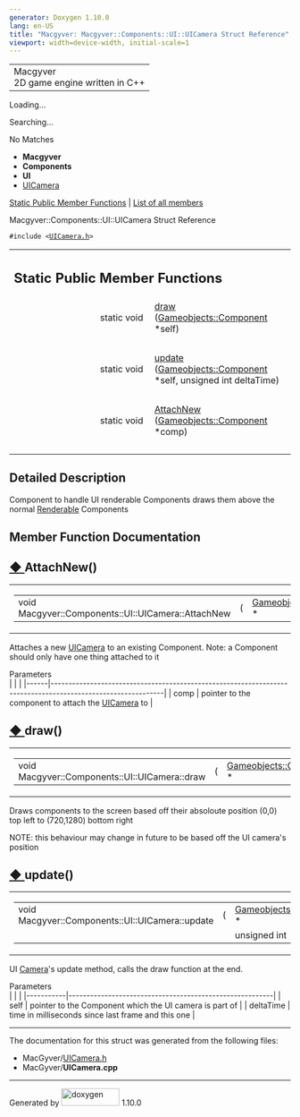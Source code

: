 ```yaml
---
generator: Doxygen 1.10.0
lang: en-US
title: "Macgyver: Macgyver::Components::UI::UICamera Struct Reference"
viewport: width=device-width, initial-scale=1
---
```


<div id="top">

<div id="titlearea">

<table data-cellspacing="0" data-cellpadding="0">
<colgroup>
<col style="width: 100%" />
</colgroup>
<tbody>
<tr id="projectrow" class="odd">
<td id="projectalign"><div id="projectname">
Macgyver
</div>
<div id="projectbrief">
2D game engine written in C++
</div></td>
</tr>
</tbody>
</table>

</div>

<div id="main-nav">

</div>

<div id="MSearchSelectWindow"
onmouseover="return searchBox.OnSearchSelectShow()"
onmouseout="return searchBox.OnSearchSelectHide()"
onkeydown="return searchBox.OnSearchSelectKey(event)">

</div>

<div id="MSearchResultsWindow">

<div id="MSearchResults">

<div class="SRPage">

<div id="SRIndex">

<div id="SRResults">

</div>

<div id="Loading" class="SRStatus">

Loading...

</div>

<div id="Searching" class="SRStatus">

Searching...

</div>

<div id="NoMatches" class="SRStatus">

No Matches

</div>

</div>

</div>

</div>

</div>

<div id="nav-path" class="navpath">

- **Macgyver**
- **Components**
- **UI**
- <a href="struct_macgyver_1_1_components_1_1_u_i_1_1_u_i_camera.html"
  class="el">UICamera</a>

</div>

</div>

<div class="header">

<div class="summary">

[Static Public Member Functions](#pub-static-methods) \| [List of all
members](struct_macgyver_1_1_components_1_1_u_i_1_1_u_i_camera-members.html)

</div>

<div class="headertitle">

<div class="title">

Macgyver::Components::UI::UICamera Struct Reference

</div>

</div>

</div>

<div class="contents">

`#include <`<a href="_u_i_camera_8h_source.html"
class="el"><code>UICamera.h</code></a>`>`

<table class="memberdecls">
<colgroup>
<col style="width: 50%" />
<col style="width: 50%" />
</colgroup>
<tbody>
<tr class="odd heading">
<td colspan="2"><h2 id="static-public-member-functions"
class="groupheader"><span id="pub-static-methods"></span> Static Public
Member Functions</h2></td>
</tr>
<tr id="r_a95293937b8a279d31cf0c03f19ea4162"
class="even memitem:a95293937b8a279d31cf0c03f19ea4162">
<td class="memItemLeft" style="text-align: right;"
data-valign="top">static void </td>
<td class="memItemRight" data-valign="bottom"><a
href="#a95293937b8a279d31cf0c03f19ea4162" class="el">draw</a> (<a
href="class_macgyver_1_1_gameobjects_1_1_component.html"
class="el">Gameobjects::Component</a> *self)</td>
</tr>
<tr class="odd separator:a95293937b8a279d31cf0c03f19ea4162">
<td colspan="2" class="memSeparator"> </td>
</tr>
<tr id="r_aff800f4a93d84a4d08261d9600509027"
class="even memitem:aff800f4a93d84a4d08261d9600509027">
<td class="memItemLeft" style="text-align: right;"
data-valign="top">static void </td>
<td class="memItemRight" data-valign="bottom"><a
href="#aff800f4a93d84a4d08261d9600509027" class="el">update</a> (<a
href="class_macgyver_1_1_gameobjects_1_1_component.html"
class="el">Gameobjects::Component</a> *self, unsigned int
deltaTime)</td>
</tr>
<tr class="odd separator:aff800f4a93d84a4d08261d9600509027">
<td colspan="2" class="memSeparator"> </td>
</tr>
<tr id="r_ac65d153314bdd11b330f11d1b902d810"
class="even memitem:ac65d153314bdd11b330f11d1b902d810">
<td class="memItemLeft" style="text-align: right;"
data-valign="top">static void </td>
<td class="memItemRight" data-valign="bottom"><a
href="#ac65d153314bdd11b330f11d1b902d810" class="el">AttachNew</a> (<a
href="class_macgyver_1_1_gameobjects_1_1_component.html"
class="el">Gameobjects::Component</a> *comp)</td>
</tr>
<tr class="odd separator:ac65d153314bdd11b330f11d1b902d810">
<td colspan="2" class="memSeparator"> </td>
</tr>
</tbody>
</table>

<span id="details"></span>

## Detailed Description

<div class="textblock">

Component to handle UI renderable Components draws them above the normal
<a href="struct_macgyver_1_1_components_1_1_renderable.html"
class="el">Renderable</a> Components

</div>

## Member Function Documentation

<span id="ac65d153314bdd11b330f11d1b902d810"></span>

## <span class="permalink">[◆ ](#ac65d153314bdd11b330f11d1b902d810)</span>AttachNew()

<div class="memitem">

<div class="memproto">

<table class="mlabels">
<colgroup>
<col style="width: 50%" />
<col style="width: 50%" />
</colgroup>
<tbody>
<tr class="odd">
<td class="mlabels-left"><table class="memname">
<tbody>
<tr class="odd">
<td class="memname">void
Macgyver::Components::UI::UICamera::AttachNew</td>
<td>(</td>
<td class="paramtype"><a
href="class_macgyver_1_1_gameobjects_1_1_component.html"
class="el">Gameobjects::Component</a> *</td>
<td class="paramname"><span class="paramname"><em>comp</em></span></td>
<td>)</td>
<td></td>
</tr>
</tbody>
</table></td>
<td class="mlabels-right"><span class="mlabels"><span
class="mlabel">static</span></span></td>
</tr>
</tbody>
</table>

</div>

<div class="memdoc">

Attaches a new
<a href="struct_macgyver_1_1_components_1_1_u_i_1_1_u_i_camera.html"
class="el">UICamera</a> to an existing Component. Note: a Component
should only have one thing attached to it

Parameters  
|      |                                                                                                             |
|------|-------------------------------------------------------------------------------------------------------------|
| comp | pointer to the component to attach the <a href="struct_macgyver_1_1_components_1_1_u_i_1_1_u_i_camera.html" 
        class="el">UICamera</a> to                                                                                   |

</div>

</div>

<span id="a95293937b8a279d31cf0c03f19ea4162"></span>

## <span class="permalink">[◆ ](#a95293937b8a279d31cf0c03f19ea4162)</span>draw()

<div class="memitem">

<div class="memproto">

<table class="mlabels">
<colgroup>
<col style="width: 50%" />
<col style="width: 50%" />
</colgroup>
<tbody>
<tr class="odd">
<td class="mlabels-left"><table class="memname">
<tbody>
<tr class="odd">
<td class="memname">void Macgyver::Components::UI::UICamera::draw</td>
<td>(</td>
<td class="paramtype"><a
href="class_macgyver_1_1_gameobjects_1_1_component.html"
class="el">Gameobjects::Component</a> *</td>
<td class="paramname"><span class="paramname"><em>self</em></span></td>
<td>)</td>
<td></td>
</tr>
</tbody>
</table></td>
<td class="mlabels-right"><span class="mlabels"><span
class="mlabel">static</span></span></td>
</tr>
</tbody>
</table>

</div>

<div class="memdoc">

Draws components to the screen based off their absoloute position (0,0)
top left to (720,1280) bottom right

NOTE: this behaviour may change in future to be based off the UI
camera's position

</div>

</div>

<span id="aff800f4a93d84a4d08261d9600509027"></span>

## <span class="permalink">[◆ ](#aff800f4a93d84a4d08261d9600509027)</span>update()

<div class="memitem">

<div class="memproto">

<table class="mlabels">
<colgroup>
<col style="width: 50%" />
<col style="width: 50%" />
</colgroup>
<tbody>
<tr class="odd">
<td class="mlabels-left"><table class="memname">
<tbody>
<tr class="odd">
<td class="memname">void Macgyver::Components::UI::UICamera::update</td>
<td>(</td>
<td class="paramtype"><a
href="class_macgyver_1_1_gameobjects_1_1_component.html"
class="el">Gameobjects::Component</a> *</td>
<td class="paramname"><span class="paramname"><em>self</em>,
</span></td>
</tr>
<tr class="even">
<td class="paramkey"></td>
<td></td>
<td class="paramtype">unsigned int</td>
<td class="paramname"><span
class="paramname"><em>deltaTime</em></span> )</td>
</tr>
</tbody>
</table></td>
<td class="mlabels-right"><span class="mlabels"><span
class="mlabel">static</span></span></td>
</tr>
</tbody>
</table>

</div>

<div class="memdoc">

UI <a href="struct_macgyver_1_1_components_1_1_camera.html"
class="el">Camera</a>'s update method, calls the draw function at the
end.

Parameters  
|           |                                                         |
|-----------|---------------------------------------------------------|
| self      | pointer to the Component which the UI camera is part of |
| deltaTime | time in milliseconds since last frame and this one      |

</div>

</div>

------------------------------------------------------------------------

The documentation for this struct was generated from the following
files:

- MacGyver/<a href="_u_i_camera_8h_source.html" class="el">UICamera.h</a>
- MacGyver/**UICamera.cpp**

</div>

------------------------------------------------------------------------

<span class="small">Generated
by [<img src="doxygen.svg" class="footer" width="104" height="31"
alt="doxygen" />](https://www.doxygen.org/index.html) 1.10.0</span>
